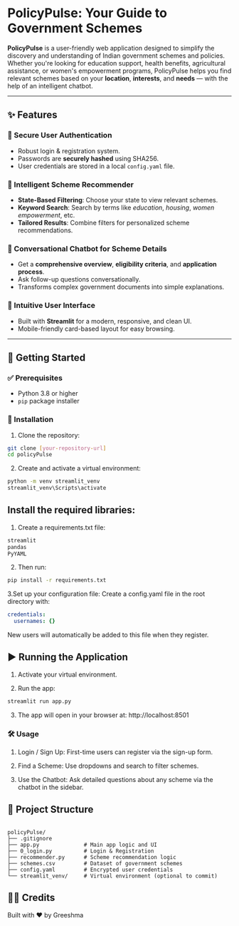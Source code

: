 # PolicyPulse: Your Guide to Government Schemes

**PolicyPulse** is a user-friendly web application designed to simplify the discovery and understanding of Indian government schemes and policies. Whether you're looking for education support, health benefits, agricultural assistance, or women's empowerment programs, PolicyPulse helps you find relevant schemes based on your **location**, **interests**, and **needs** — with the help of an intelligent chatbot.

---

## ✨ Features

### 🔐 Secure User Authentication
- Robust login & registration system.
- Passwords are **securely hashed** using SHA256.
- User credentials are stored in a local `config.yaml` file.

### 🧠 Intelligent Scheme Recommender
- **State-Based Filtering**: Choose your state to view relevant schemes.
- **Keyword Search**: Search by terms like _education_, _housing_, _women empowerment_, etc.
- **Tailored Results**: Combine filters for personalized scheme recommendations.

### 💬 Conversational Chatbot for Scheme Details
- Get a **comprehensive overview**, **eligibility criteria**, and **application process**.
- Ask follow-up questions conversationally.
- Transforms complex government documents into simple explanations.

### 🎨 Intuitive User Interface
- Built with **Streamlit** for a modern, responsive, and clean UI.
- Mobile-friendly card-based layout for easy browsing.

---

## 🚀 Getting Started

### ✅ Prerequisites
- Python 3.8 or higher
- `pip` package installer

### 🔧 Installation

1. Clone the repository:
```bash
git clone [your-repository-url]
cd policyPulse
```

2. Create and activate a virtual environment:
```bash
python -m venv streamlit_venv
streamlit_venv\Scripts\activate
```

## Install the required libraries:

1. Create a requirements.txt file:

```txt
streamlit
pandas
PyYAML
```
2. Then run:
```bash
pip install -r requirements.txt
```
3.Set up your configuration file:
Create a config.yaml file in the root directory with:

```yaml
credentials:
  usernames: {}
```
New users will automatically be added to this file when they register.

## ▶️ Running the Application
1. Activate your virtual environment.

2. Run the app:

```bash
streamlit run app.py
```
3. The app will open in your browser at: http://localhost:8501

### 🛠️ Usage
1. Login / Sign Up: First-time users can register via the sign-up form.

2. Find a Scheme: Use dropdowns and search to filter schemes.

3. Use the Chatbot: Ask detailed questions about any scheme via the chatbot in the sidebar.

## 📁 Project Structure
```pgsql

policyPulse/
├── .gitignore
├── app.py              # Main app logic and UI
├── 0_login.py          # Login & Registration
├── recommender.py      # Scheme recommendation logic
├── schemes.csv         # Dataset of government schemes
├── config.yaml         # Encrypted user credentials
└── streamlit_venv/     # Virtual environment (optional to commit)
```
## 👩‍💻 Credits
Built with ❤️ by Greeshma
